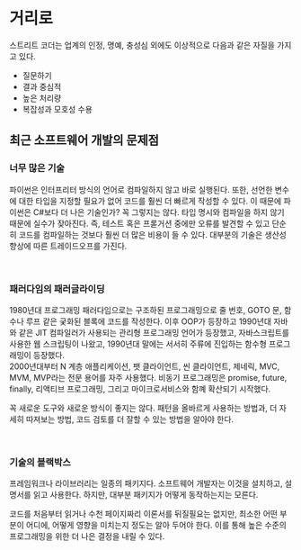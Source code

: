 # 거리로

스트리트 코더는 업계의 인정, 명예, 충성심 외에도 이상적으로 다음과 같은 자질을 가지고 있다.  
 - 질문하기
 - 결과 중심적
 - 높은 처리량
 - 복잡성과 모호성 수용

## 최근 소프트웨어 개발의 문제점

### 너무 많은 기술

파이썬은 인터프리터 방식의 언어로 컴파일하지 않고 바로 실행된다. 또한, 선언한 변수에 대한 타입을 지정할 필요가 없어 코드를 훨씬 더 빠르게 작성할 수 있다. 이 때문에 파이썬은 C#보다 더 나은 기술인가? 꼭 그렇지는 않다. 타입 명시와 컴파일을 하지 않기 때문에 실수가 잦아진다. 즉, 테스트 혹은 프롣거션 중에만 오류를 발견할 수 있고 단순히 코드를 컴파일하는 것보다 훨씬 더 많은 비용이 들 수 있다. 대부분의 기술은 생산성 향상에 따른 트레이드오프를 가진다.  

<br/>

### 패러다임의 패러글라이딩

1980년대 프로그래밍 패러다임으로는 구조하된 프로그래밍으로 줄 번호, GOTO 문, 함수나 루프 같은 궂화된 블록에 코드를 작성한다. 이후 OOP가 등장하고 1990년대 자바와 같은 JIT 컴파일러가 사용되는 관리형 프로그래밍 언어가 등장했고, 자바스크립트를 사용한 웹 스크립팅이 나왔고, 1990년대 말에는 서서히 주류에 진입하는 함수형 프로그래밍이 등장했다.  
2000년대부터 N 계층 애플리케이션, 팻 클라이언트, 씬 클라이언트, 제네릭, MVC, MVM, MVP라는 전문 용어를 자주 사용했다. 비동기 프로그래밍은 promise, future, finally, 리액티브 프로그래밍, 그리고 마이크로서비스와 함꼐 확산되기 시작했다.  

꼭 새로운 도구와 새로운 방식이 좋지는 않다. 패턴을 올바르게 사용하는 방법과, 더 자세히 따져보는 방법, 코드 검토를 더 잘할 수 있는 방법을 알아야 한다.  

<br/>

### 기술의 블랙박스

프레임워크나 라이브러리는 일종의 패키지다. 소프트웨어 개발자는 이것을 설치하고, 설명서를 읽고 사용한다. 하지만, 대부분 패키지가 어떻게 동작하는지는 모른다.  

코드를 처음부터 읽거나 수천 페이지짜리 이론서를 뒤질필요는 없지만, 최소한 어떤 부분이 어디에, 어떻게 영향을 미치는지 정도는 알아 두어야 한다. 이를 통해 높은 수준의 프로그래밍을 위한 더 나은 결정을 내릴 수 있다.  

